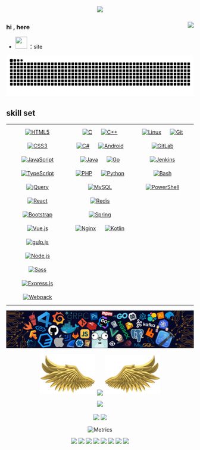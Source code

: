 <h1 align="center">
    <a href="https://blog.roydon.site/">
        <img src="https://readme-typing-svg.herokuapp.com/?color=pink&lines=System.out.println(%22Hello%20World%22);console.log(%22https%3A%2F%2Fblog%2Eroydon%2Esite%22)&center=true&size=20">
    </a>
</h1>

[//]: # (访客数统计)
<img align="right" src="https://count.getloli.com/get/@:roydonGuo?theme=asoul">

### hi , here

- <a target="_blank" href="https://blog.roydon.site/"><code><img height="32" width="32" src="https://bu.dusays.com/2022/11/17/6375f7ca6d26b.png"></code></a>
  ：site

[//]: # (贪吃蛇代码贡献图)

[//]: # (<div align="center"><img src="https://gcore.jsdelivr.net/gh/roydonGuo/roydonGuo/assets/github-contribution-grid-snake.svg" alt="snake"/></div>)
<picture>
  <source media="(prefers-color-scheme: dark)" srcset="https://raw.githubusercontent.com/roydonGuo/roydonGuo/output/github-contribution-grid-snake-dark.svg">
  <source media="(prefers-color-scheme: light)" srcset="https://raw.githubusercontent.com/roydonGuo/roydonGuo/output/github-contribution-grid-snake.svg">
  <img alt="github contribution grid snake animation" src="https://raw.githubusercontent.com/roydonGuo/roydonGuo/output/github-contribution-grid-snake.svg">
</picture>

## skill set

<table><tr><td valign="top" width="33%">

<div align="center">  
<a href="https://en.wikipedia.org/wiki/HTML5" target="_blank"><img style="margin: 10px" src="https://profilinator.rishav.dev/skills-assets/html5-original-wordmark.svg" alt="HTML5" height="32" /></a>
<a href="https://www.w3schools.com/css/" target="_blank"><img style="margin: 10px" src="https://profilinator.rishav.dev/skills-assets/css3-original-wordmark.svg" alt="CSS3" height="32" /></a>  
<a href="https://www.javascript.com/" target="_blank"><img style="margin: 10px" src="https://profilinator.rishav.dev/skills-assets/javascript-original.svg" alt="JavaScript" height="32" /></a>  
<a href="https://www.typescriptlang.org/" target="_blank"><img style="margin: 10px" src="https://profilinator.rishav.dev/skills-assets/typescript-original.svg" alt="TypeScript" height="32" /></a>
<a href="https://jquery.com/" target="_blank"><img style="margin: 10px" src="https://profilinator.rishav.dev/skills-assets/jquery.png" alt="jQuery" height="32" /></a>
<a href="https://reactjs.org/" target="_blank"><img style="margin: 10px" src="https://profilinator.rishav.dev/skills-assets/react-original-wordmark.svg" alt="React" height="32" /></a>  
<a href="https://getbootstrap.com/docs/3.4/javascript/" target="_blank"><img style="margin: 10px" src="https://profilinator.rishav.dev/skills-assets/bootstrap-plain.svg" alt="Bootstrap" height="32" /></a>  
<a href="https://vuejs.org/" target="_blank"><img style="margin: 10px" src="https://profilinator.rishav.dev/skills-assets/vuejs-original-wordmark.svg" alt="Vue.js" height="32" /></a>  
<a href="https://gulpjs.com/" target="_blank"><img style="margin: 10px" src="https://profilinator.rishav.dev/skills-assets/gulp-plain.svg" alt="gulp.js" height="32" /></a>  
<a href="https://nodejs.org/" target="_blank"><img style="margin: 10px" src="https://profilinator.rishav.dev/skills-assets/nodejs-original-wordmark.svg" alt="Node.js" height="32" /></a>  
<a href="https://sass-lang.com/" target="_blank"><img style="margin: 10px" src="https://profilinator.rishav.dev/skills-assets/sass-original.svg" alt="Sass" height="32" /></a>  
<a href="https://expressjs.com/" target="_blank"><img style="margin: 10px" src="https://profilinator.rishav.dev/skills-assets/express-original-wordmark.svg" alt="Express.js" height="32" /></a>  
<a href="https://webpack.js.org/" target="_blank"><img style="margin: 10px" src="https://profilinator.rishav.dev/skills-assets/webpack-original.svg" alt="Webpack" height="32" /></a>  
</div>

</td><td valign="top" width="33%">

<div align="center">  
<a href="https://www.cprogramming.com/" target="_blank"><img style="margin: 10px" src="https://profilinator.rishav.dev/skills-assets/c-original.svg" alt="C" height="32" /></a>  
<a href="https://www.cplusplus.com/" target="_blank"><img style="margin: 10px" src="https://profilinator.rishav.dev/skills-assets/cplusplus-original.svg" alt="C++" height="32" /></a>  
<a href="https://docs.microsoft.com/en-us/dotnet/csharp/" target="_blank"><img style="margin: 10px" src="https://profilinator.rishav.dev/skills-assets/csharp-original.svg" alt="C#" height="32" /></a>  
<a href="https://www.android.com/intl/en_in/" target="_blank"><img style="margin: 10px" src="https://profilinator.rishav.dev/skills-assets/android-original-wordmark.svg" alt="Android" height="32" /></a>  
<a href="https://www.java.com/" target="_blank"><img style="margin: 10px" src="https://profilinator.rishav.dev/skills-assets/java-original-wordmark.svg" alt="Java" height="32" /></a>  
<a href="https://go.dev/" target="_blank"><img style="margin: 10px" src="https://profilinator.rishav.dev/skills-assets/go-original.svg" alt="Go" height="32" /></a>  
<a href="https://www.php.net/" target="_blank"><img style="margin: 10px" src="https://profilinator.rishav.dev/skills-assets/php-original.svg" alt="PHP" height="32" /></a>  
<a href="https://www.python.org/" target="_blank"><img style="margin: 10px" src="https://profilinator.rishav.dev/skills-assets/python-original.svg" alt="Python" height="32" /></a>  
<a href="https://www.mysql.com/" target="_blank"><img style="margin: 10px" src="https://profilinator.rishav.dev/skills-assets/mysql-original-wordmark.svg" alt="MySQL" height="32" /></a>  
<a href="https://redis.io/" target="_blank"><img style="margin: 10px" src="https://profilinator.rishav.dev/skills-assets/redis-original-wordmark.svg" alt="Redis" height="32" /></a>  
<a href="https://docs.spring.io/spring-framework/docs/3.0.x/reference/expressions.html#:~:text=The%20Spring%20Expression%20Language%20(SpEL,and%20basic%20string%20templating%20functionality." target="_blank"><img style="margin: 10px" src="https://profilinator.rishav.dev/skills-assets/springio-icon.svg" alt="Spring" height="32" /></a>  
<a href="https://www.nginx.com/" target="_blank"><img style="margin: 10px" src="https://profilinator.rishav.dev/skills-assets/nginx-original.svg" alt="Nginx" height="32" /></a>  
<a href="https://kotlinlang.org/" target="_blank"><img style="margin: 10px" src="https://profilinator.rishav.dev/skills-assets/kotlinlang-icon.svg" alt="Kotlin" height="32" /></a>  
</div>

</td><td valign="top" width="33%">

<div align="center">  
<a href="https://www.linux.org/" target="_blank"><img style="margin: 10px" src="https://profilinator.rishav.dev/skills-assets/linux-original.svg" alt="Linux" height="32" /></a>  
<a href="https://github.com/" target="_blank"><img style="margin: 10px" src="https://profilinator.rishav.dev/skills-assets/git-scm-icon.svg" alt="Git" height="32" /></a>  
<a href="https://about.gitlab.com/" target="_blank"><img style="margin: 10px" src="https://profilinator.rishav.dev/skills-assets/gitlab.svg" alt="GitLab" height="32" /></a>  
<a href="https://www.jenkins.io/" target="_blank"><img style="margin: 10px" src="https://profilinator.rishav.dev/skills-assets/jenkins-icon.svg" alt="Jenkins" height="32" /></a>  
<a href="https://www.gnu.org/software/bash/" target="_blank"><img style="margin: 10px" src="https://profilinator.rishav.dev/skills-assets/gnu_bash-icon.svg" alt="Bash" height="32" /></a>  
<a href="https://docs.microsoft.com/en-us/powershell/" target="_blank"><img style="margin: 10px" src="https://profilinator.rishav.dev/skills-assets/powershell.png" alt="PowerShell" height="32" /></a>  
</div>

</td></tr></table>  

[//]: # (lan-bar)
<div align="center"><img src="./images/lan-bar.jpg" /></div>
<p align="center">
  <img width="150" src="./images/left-wing.png" />
  <img align="center" src="https://github-readme-streak-stats.herokuapp.com/?user=roydonGuo&theme=dracula&hide_border=true" />
  <img width="150" src="./images/right-wing.png" />
</p>

[//]: # (GitHub奖杯🏆)
<div align="center">
<img  src="https://github-profile-trophy.vercel.app/?username=roydonGuo&theme=gruvbox&row=1&column=7&no-frame=true&no-bg=true" /></div>
<br>

[//]: # (代码统计)
<div align="center">
  <img height="137px" src="https://github-readme-stats.vercel.app/api?username=roydonGuo&hide_title=true&hide_border=true&show_icons=trueline_height=21&text_color=000&icon_color=000&bg_color=0,ea6161,ffc64d,fffc4d,52fa5a&theme=graywhite" />
  <img height="137px" src="https://github-readme-stats.vercel.app/api/top-langs/?username=roydonGuo&hide_title=true&hide_border=true&layout=compact&langs_count=10&text_color=000&icon_color=fff&bg_color=0,52fa5a,4dfcff,c64dff&theme=graywhite" />
</div>

[//]: # (Metrics)
<div align="center">

![Metrics](https://metrics.lecoq.io/roydonGuo?template=classic&base=header%2C%20activity%2C%20community%2C%20repositories%2C%20metadata&base.indepth=false&base.hireable=false&base.skip=false&config.timezone=Asia%2FShanghai)

</div>
<!-- ### 开源项目 -->
<div align="center">  
    
[![](https://github-readme-stats.vercel.app/api/pin/?username=roydonGuo&repo=weather-forcast&theme=gruvbox)](https://github.com/roydonGuo/weather-forcast) 
[![](https://github-readme-stats.vercel.app/api/pin/?username=roydonGuo&repo=ZutShop&theme=gruvbox)](https://github.com/roydonGuo/ZutShop) 
[![](https://github-readme-stats.vercel.app/api/pin/?username=roydonGuo&repo=user-manage&theme=gruvbox)](https://github.com/roydonGuo/user-manage) 
[![](https://github-readme-stats.vercel.app/api/pin/?username=roydonGuo&repo=Mybatis-Plus-Generator&theme=gruvbox)](https://github.com/roydonGuo/Mybatis-Plus-Generator) 
[![](https://github-readme-stats.vercel.app/api/pin/?username=roydonGuo&repo=leetcode-practice&theme=gruvbox)](https://github.com/roydonGuo/leetcode-practice) 
[![](https://github-readme-stats.vercel.app/api/pin/?username=roydonGuo&repo=community-android&theme=gruvbox)](https://github.com/roydonGuo/community-android) 
[![](https://github-readme-stats.vercel.app/api/pin/?username=roydonGuo&repo=wallhaven-born&theme=gruvbox)](https://github.com/roydonGuo/wallhaven-born) 
[![](https://github-readme-stats.vercel.app/api/pin/?username=roydonGuo&repo=node-born&theme=gruvbox)](https://github.com/roydonGuo/node-born) 
</div>
<br>

[//]: # (github活跃度)

[//]: # ([![]&#40;https://activity-graph.herokuapp.com/graph?username=roydonGuo&theme=dracula&radius=20&#41;]&#40;https://github.com/ashutosh00710/github-readme-activity-graph&#41;)
